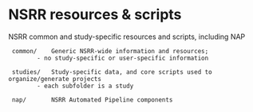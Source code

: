 # NSRR resources & scripts

NSRR common and study-specific resources and scripts, including NAP

```
 common/   	Generic NSRR-wide information and resources;
  		- no study-specific or user-specific information

 studies/	Study-specific data, and core scripts used to organize/generate projects
		- each subfolder is a study

 nap/		NSRR Automated Pipeline components

```

